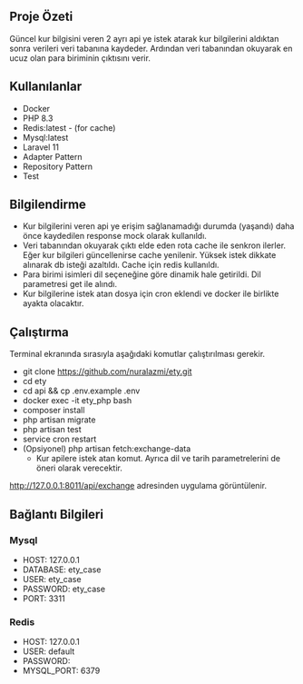 ## Proje Özeti

Güncel kur bilgisini veren 2 ayrı api ye istek atarak kur bilgilerini aldıktan sonra verileri veri tabanına kaydeder. Ardından veri tabanından okuyarak en ucuz olan para biriminin çıktısını verir.

## Kullanılanlar

- Docker
- PHP 8.3
- Redis:latest - (for cache)
- Mysql:latest
- Laravel 11
- Adapter Pattern
- Repository Pattern
- Test

## Bilgilendirme

- Kur bilgilerini veren api ye erişim sağlanamadığı durumda (yaşandı) daha önce kaydedilen response mock olarak kullanıldı.
- Veri tabanından okuyarak çıktı elde eden rota cache ile senkron ilerler. Eğer kur bilgileri güncellenirse cache yenilenir. Yüksek istek dikkate alınarak db isteği azaltıldı. Cache için redis kullanıldı.
- Para birimi isimleri dil seçeneğine göre dinamik hale getirildi. Dil parametresi get ile alındı.  
- Kur bilgilerine istek atan dosya için cron eklendi ve docker ile birlikte ayakta olacaktır.

## Çalıştırma

Terminal ekranında sırasıyla aşağıdaki komutlar çalıştırılması gerekir.

- git clone https://github.com/nuralazmi/ety.git
- cd ety
- cd api && cp .env.example .env
- docker exec -it ety_php bash
- composer install
- php artisan migrate
- php artisan test
- service cron restart
- (Opsiyonel) php artisan fetch:exchange-data
  - Kur apilere istek atan komut. Ayrıca dil ve tarih parametrelerini de öneri olarak verecektir.

http://127.0.0.1:8011/api/exchange adresinden uygulama görüntülenir.


## Bağlantı Bilgileri


### Mysql

- HOST: 127.0.0.1
- DATABASE: ety_case 
- USER: ety_case 
- PASSWORD: ety_case
- PORT: 3311

### Redis

- HOST: 127.0.0.1
- USER: default
- PASSWORD:
- MYSQL_PORT: 6379









